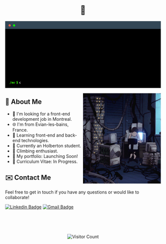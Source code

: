<div align="center">
    <h1> 👋 </h1>
</div>

<div align="center">

![TERMINAL](https://github.com/RaphSchp/RaphSchp/blob/main/images/terminal%20(1).gif?raw=true) 

</div>

<img width="50%" align="right" src="./images/side image.gif">
<div width="100%">
  <div width="50%">

## 📄 About Me

- 🍁 I'm looking for a front-end development job in Montreal.
- 🌐 I'm from Evian-les-bains, France.
- 🌱 Learning front-end and back-end technologies.
- 🔭 Currently an Holberton student.
- 🌄 Climbing enthusiast.
- 🚀 My portfolio: Launching Soon!
- 📝 Curriculum Vitae: In Progress.

## ✉️ Contact Me

Feel free to get in touch if you have any questions or would like to collaborate!

[![Linkedin Badge](https://img.shields.io/badge/linkedin-%230077B5.svg?style=for-the-badge&logo=linkedin&logoColor=white)](https://www.linkedin.com/in/raphaelschopfer/)
[![Gmail Badge](https://img.shields.io/badge/Gmail-D14836?style=for-the-badge&logo=gmail&logoColor=white)](mailto:6740@holbertonstudents.com)

<br/>
<br/>
<br/>

<div align="center">

![Visitor Count](https://profile-counter.glitch.me/RaphSchp/count.svg)

</div>
</div>



